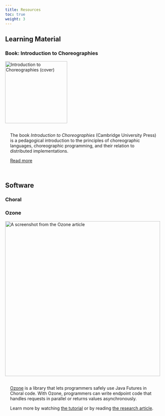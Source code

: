```yaml
---
title: Resources
toc: true
weight: 3
---
```


## Learning Material

### Book: Introduction to Choreographies

<div style="display: inline-flex; flex-wrap: wrap; gap: 0 2rem; align-items: center;">
<img src="/images/itc-cover.webp" alt="Introduction to Choreographies (cover)" width="200" />
<div style="padding: 1rem; flex: 1 1 300px;">

The book _Introduction to Choreographies_ (Cambridge University Press) is a pedagogical introduction to the principles of choreographic languages, choreographic programming, and their relation to distributed implementations.

[Read more](https://www.fabriziomontesi.com/introduction-to-choreographies/)

</div>
</div>

## Software

### Choral

### Ozone

<div style="display: inline-flex; flex-wrap: wrap; gap: 0 2rem; align-items: center;">
<img src="/images/ozone.png" alt="A screenshot from the Ozone article" width="500" />
<div style="padding: 1rem; flex: 1 1 300px;">

[Ozone](https://github.com/dplyukhin/ozone) is a library that lets programmers safely use Java Futures in Choral code. With Ozone, programmers can write endpoint code that handles requests in parallel or returns values asynchronously.

Learn more by watching [the tutorial](https://www.youtube.com/watch?v=23y1WCdvMX4) or by reading [the research article](https://doi.org/10.4230/LIPIcs.ECOOP.2024.31).

<!-- ## Mech -->
